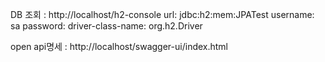 DB 조회 :  http://localhost/h2-console
    url: jdbc:h2:mem:JPATest
    username: sa
    password:
    driver-class-name: org.h2.Driver
    
open api명세 : http://localhost/swagger-ui/index.html
